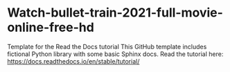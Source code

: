 # Watch-bullet-train-2021-full-movie-online-free-hd
Template for the Read the Docs tutorial This GitHub template includes fictional Python library with some basic Sphinx docs.  Read the tutorial here:  https://docs.readthedocs.io/en/stable/tutorial/
